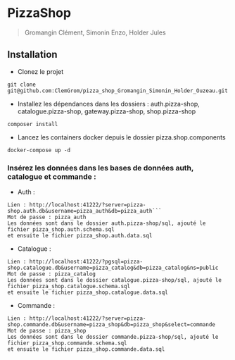 # PizzaShop

> Gromangin Clément,
> Simonin Enzo,
> Holder Jules

## Installation

- Clonez le projet
```
git clone git@github.com:ClemGrom/pizza_shop_Gromangin_Simonin_Holder_Ouzeau.git
```

- Installez les dépendances dans les dossiers : auth.pizza-shop, catalogue.pizza-shop, gateway.pizza-shop, shop.pizza-shop
```
composer install
```

- Lancez les containers docker depuis le dossier pizza.shop.components
```
docker-compose up -d
```

### Insérez les données dans les bases de données auth, catalogue et commande :

- Auth :
```
Lien : http://localhost:41222/?server=pizza-shop.auth.db&username=pizza_auth&db=pizza_auth```
Mot de passe : pizza_auth
Les données sont dans le dossier auth.pizza-shop/sql, ajouté le fichier pizza_shop.auth.schema.sql
et ensuite le fichier pizza_shop.auth.data.sql
```

- Catalogue :
```
Lien : http://localhost:41222/?pgsql=pizza-shop.catalogue.db&username=pizza_catalog&db=pizza_catalog&ns=public
Mot de passe : pizza_catalog
Les données sont dans le dossier catalogue.pizza-shop/sql, ajouté le fichier pizza_shop.catalogue.schema.sql
et ensuite le fichier pizza_shop.catalogue.data.sql
```

- Commande :
```
Lien : http://localhost:41222/?server=pizza-shop.commande.db&username=pizza_shop&db=pizza_shop&select=commande
Mot de passe : pizza_shop
Les données sont dans le dossier commande.pizza-shop/sql, ajouté le fichier pizza_shop.commande.schema.sql
et ensuite le fichier pizza_shop.commande.data.sql
```

